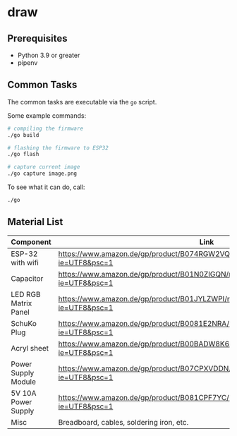 # draw

## Prerequisites

- Python 3.9 or greater
- pipenv

## Common Tasks

The common tasks are executable via the `go` script.

Some example commands:

```sh
# compiling the firmware
./go build

# flashing the firmware to ESP32
./go flash

# capture current image
./go capture image.png
```

To see what it can do, call:

```sh
./go
```


## Material List
| Component| Link |
|---|---|
|ESP-32 with wifi |	https://www.amazon.de/gp/product/B074RGW2VQ/ref=ppx_yo_dt_b_asin_title_o01_s01?ie=UTF8&psc=1 |
|Capacitor |	https://www.amazon.de/gp/product/B01N0ZIGQN/ref=ppx_yo_dt_b_asin_title_o01_s01?ie=UTF8&psc=1 |
|LED RGB Matrix Panel	|	https://www.amazon.de/gp/product/B01JYLZWPI/ref=ppx_yo_dt_b_asin_title_o01_s00?ie=UTF8&psc=1 |
|SchuKo Plug |	https://www.amazon.de/gp/product/B0081E2NRA/ref=ppx_yo_dt_b_asin_title_o01_s01?ie=UTF8&psc=1 |
|Acryl sheet |	https://www.amazon.de/gp/product/B00BADW8K6/ref=ppx_yo_dt_b_asin_title_o00_s00?ie=UTF8&psc=1 |
|Power Supply Module |	https://www.amazon.de/gp/product/B07CPXVDDN/ref=ppx_yo_dt_b_asin_title_o02_s00?ie=UTF8&psc=1 |
|5V 10A Power Supply |	https://www.amazon.de/gp/product/B081CPF7YC/ref=ppx_yo_dt_b_asin_title_o01_s00?ie=UTF8&psc=1 |
|Misc | Breadboard, cables, soldering iron, etc.|
